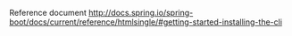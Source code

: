 Reference document
http://docs.spring.io/spring-boot/docs/current/reference/htmlsingle/#getting-started-installing-the-cli